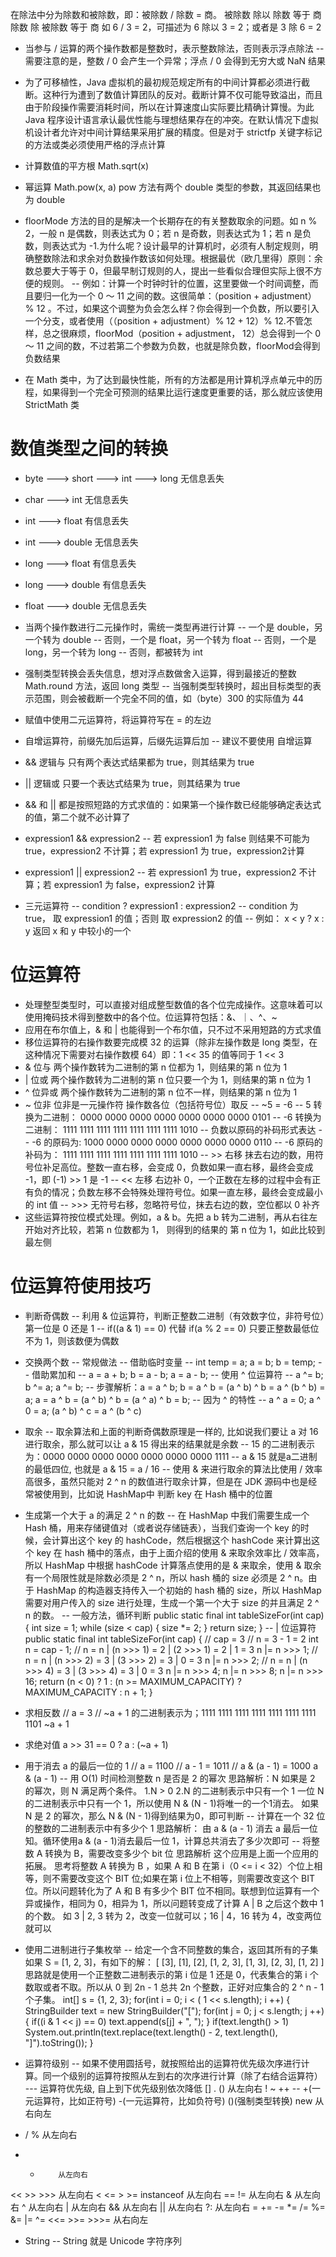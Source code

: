 在除法中分为除数和被除数，即：被除数 / 除数 = 商。
被除数 除以 除数   等于 商
除数   除   被除数 等于 商
如 6 / 3 = 2，可描述为 6 除以 3 = 2；或者是 3 除 6 = 2


- 当参与 / 运算的两个操作数都是整数时，表示整数除法，否则表示浮点除法
-- 需要注意的是，整数 / 0 会产生一个异常；浮点 / 0 会得到无穷大或 NaN 结果

- 为了可移植性，Java 虚拟机的最初规范规定所有的中间计算都必须进行截断。这种行为遭到了数值计算团队的反对。截断计算不仅可能导致溢出，而且由于阶段操作需要消耗时间，所以在计算速度山实际要比精确计算慢。为此 Java 程序设计语言承认最优性能与理想结果存在的冲突。在默认情况下虚拟机设计者允许对中间计算结果采用扩展的精度。但是对于 strictfp 关键字标记的方法或类必须使用严格的浮点计算

- 计算数值的平方根 Math.sqrt(x)
- 幂运算 Math.pow(x, a) pow 方法有两个 double 类型的参数，其返回结果也为 double

- floorMode 方法的目的是解决一个长期存在的有关整数取余的问题。如 n % 2，一般 n 是偶数，则表达式为 0；若 n 是奇数，则表达式为 1；若 n 是负数，则表达式为 -1.为什么呢？设计最早的计算机时，必须有人制定规则，明确整数除法和求余对负数操作数该如何处理。根据最优（欧几里得）原则：余数总要大于等于 0，但最早制订规则的人，提出一些看似合理但实际上很不方便的规则。
-- 例如：计算一个时钟时针的位置，这里要做一个时间调整，而且要归一化为一个 0 ～ 11 之间的数。这很简单：（position + adjustment） % 12 。不过，如果这个调整为负会怎么样？你会得到一个负数，所以要引入一个分支，或者使用（（position + adjustment）% 12 + 12）% 12.不管怎样，总之很麻烦，floorMod（position + adjustment， 12）总会得到一个 0 ～ 11 之间的数，不过若第二个参数为负数，也就是除负数，floorMod会得到负数结果

- 在 Math 类中，为了达到最快性能，所有的方法都是用计算机浮点单元中的历程，如果得到一个完全可预测的结果比运行速度更重要的话，那么就应该使用 StrictMath 类

# 数值类型之间的转换
- byte ---> short ---> int ---> long 无信息丢失
- char ---> int 无信息丢失
- int ---> float 有信息丢失
- int ---> double 无信息丢失
- long ---> float  有信息丢失
- long ---> double 有信息丢失
- float ---> double  无信息丢失

- 当两个操作数进行二元操作时，需统一类型再进行计算
-- 一个是 double，另一个转为 double
-- 否则，一个是 float，另一个转为 float
-- 否则，一个是 long，另一个转为 long
-- 否则，都被转为 int

- 强制类型转换会丢失信息，想对浮点数做舍入运算，得到最接近的整数 Math.round 方法，返回 long 类型
-- 当强制类型转换时，超出目标类型的表示范围，则会被截断一个完全不同的值，如（byte）300 的实际值为 44

- 赋值中使用二元运算符，将运算符写在 = 的左边

- 自增运算符，前缀先加后运算，后缀先运算后加
-- 建议不要使用 自增运算

- && 逻辑与  只有两个表达式结果都为 true，则其结果为 true
- || 逻辑或  只要一个表达式结果为 true，则其结果为 true
- &&  和 || 都是按照短路的方式求值的：如果第一个操作数已经能够确定表达式的值，第二个就不必计算了
- expression1 && expression2
-- 若 expression1 为 false 则结果不可能为 true，expression2 不计算；若 expression1 为 true，expression2计算
- expression1 || expression2
-- 若 expression1 为 true，expression2 不计算；若 expression1 为 false，expression2 计算

- 三元运算符
-- condition ? expression1 : expression2
-- condition 为 true， 取 expression1 的值；否则 取 expression2 的值
-- 例如： x < y ? x : y 返回 x 和 y 中较小的一个


# 位运算符
- 处理整型类型时，可以直接对组成整型数值的各个位完成操作。这意味着可以使用掩码技术得到整数中的各个位。位运算符包括：&、｜、^、~
- 应用在布尔值上，& 和 | 也能得到一个布尔值，只不过不采用短路的方式求值
- 移位运算符的右操作数要完成模 32 的运算（除非左操作数是 long 类型，在这种情况下需要对右操作数模 64）即：1 << 35 的值等同于 1 << 3
- & 位与 两个操作数转为二进制的第 n 位都为 1，则结果的第 n 位为 1
- | 位或 两个操作数转为二进制的第 n 位只要一个为 1，则结果的第 n 位为 1
- ^ 位异或 两个操作数转为二进制的第 n 位不一样，则结果的第 n 位为 1
- ~ 位非 位非是一元操作符 操作数各位（包括符号位）取反
-- ~5 = -6
-- 5 转换为二进制：  0000 0000 0000 0000 0000 0000 0000 0101
-- -6 转换为二进制： 1111 1111 1111 1111 1111 1111 1111 1010
-- 负数以原码的补码形式表达
-- -6 的原码为:     1000 0000 0000 0000 0000 0000 0000 0110
-- -6 原码的补码为： 1111 1111 1111 1111 1111 1111 1111 1010
-- >> 右移 抹去右边的数，用符号位补足高位。整数一直右移，会变成 0，负数如果一直右移，最终会变成 -1，即 (-1) >> 1 是 -1
-- << 左移 右边补 0，一个正数在左移的过程中会有正有负的情况；负数左移不会特殊处理符号位。如果一直左移，最终会变成最小的 int 值
-- >>> 无符号右移，忽略符号位，抹去右边的数，空位都以 0 补齐
- 这些运算符按位模式处理。例如，a & b。先把 a b 转为二进制，再从右往左开始对齐比较，若第 n 位数都为 1， 则得到的结果的 第 n 位为 1，如此比较到最左侧

# 位运算符使用技巧
- 判断奇偶数
-- 利用 & 位运算符，判断正整数二进制（有效数字位，非符号位）第一位是 0 还是 1
-- if((a & 1) == 0) 代替 if(a % 2 == 0) 只要正整数最低位不为 1，则该数便为偶数

- 交换两个数
-- 常规做法
-- 借助临时变量
-- int temp = a; a = b; b = temp;
-- 借助累加和
-- a = a + b; b = a - b; a = a - b;
-- 使用 ^ 位运算符
-- a ^= b; b ^= a; a ^= b;
-- 步骤解析：a = a ^ b; b = a ^ b = (a ^ b) ^ b = a ^ (b ^ b) = a; a = a ^ b = (a ^ b) ^ b = (a ^ a) ^ b = b;
-- 因为 ^ 的特性
-- a ^ a = 0; a ^ 0 = a; (a ^ b) ^ c = a ^ (b ^ c)

- 取余
-- 取余算法和上面的判断奇偶数原理是一样的, 比如说我们要让 a 对 16 进行取余，那么就可以让 a & 15 得出来的结果就是余数
-- 15 的二进制表示为：0000 0000 0000 0000 0000 0000 0000 1111
-- a & 15 就是a二进制的最低四位, 也就是 a & 15 = a / 16
-- 使用 & 来进行取余的算法比使用 / 效率高很多，虽然只能对 2 ^ n 的数值进行取余计算，但是在 JDK 源码中也是经常被使用到，比如说 HashMap中 判断 key 在 Hash 桶中的位置

- 生成第一个大于 a 的满足 2 ^ n 的数
-- 在 HashMap 中我们需要生成一个 Hash 桶，用来存储键值对（或者说存储链表），当我们查询一个 key 的时候，会计算出这个 key 的 hashCode，然后根据这个 hashCode 来计算出这个 key 在 hash 桶中的落点，由于上面介绍的使用 & 来取余效率比 / 效率高，所以 HashMap 中根据 hashCode 计算落点使用的是 & 来取余，使用 & 取余有一个局限性就是除数必须是 2 ^ n，所以 hash 桶的 size 必须是 2 ^ n。由于 HashMap 的构造器支持传入一个初始的 hash 桶的 size，所以 HashMap 需要对用户传入的 size 进行处理，生成一个第一个大于 size 的并且满足 2 ^ n 的数。
-- 一般方法，循环判断
public static final int tableSizeFor(int cap)
{
    int size = 1;
    while (size < cap)
    {
        size *= 2;
    }
    return size;
}
-- | 位运算符
public static final int tableSizeFor(int cap)
{
    // cap = 3
    // n = 3 - 1 = 2
    int n = cap - 1;
    // n = n | (n >>> 1) = 2 | (2 >>> 1) = 2 | 1 = 3
    n |= n >>> 1;
    // n = n | (n >>> 2) = 3 | (3 >>> 2) = 3 | 0 = 3
    n |= n >>> 2;
    // n = n | (n >>> 4) = 3 | (3 >>> 4) = 3 | 0 = 3
    n |= n >>> 4;
    n |= n >>> 8;
    n |= n >>> 16;
    return (n < 0) ? 1 : (n >= MAXIMUM_CAPACITY) ? MAXIMUM_CAPACITY : n + 1;
}

- 求相反数
// a = 3
// ~a + 1 的二进制表示为；1111 1111 1111 1111 1111 1111 1111 1101
 ~a + 1

- 求绝对值
a >> 31 == 0 ? a : (~a + 1)

- 用于消去 a 的最后一位的 1
// a = 1100
// a - 1 = 1011
// a & (a - 1) = 1000
a & (a - 1)
-- 用 O(1) 时间检测整数 n 是否是 2 的幂次
思路解析：N 如果是 2 的幂次，则 N 满足两个条件。
1.N > 0
2.N 的二进制表示中只有一个 1
一位 N 的二进制表示中只有一个 1，所以使用 N & (N - 1)将唯一的一个1消去。
如果 N 是 2 的幂次，那么 N & (N - 1)得到结果为0，即可判断
-- 计算在一个 32 位的整数的二进制表示中有多少个 1
思路解析：
由 a & (a - 1) 消去 a 最后一位知。循环使用a & (a - 1)消去最后一位 1，计算总共消去了多少次即可
-- 将整数 A 转换为 B，需要改变多少个 bit 位
思路解析
这个应用是上面一个应用的拓展。
思考将整数 A 转换为 B ，如果 A 和 B 在第 i（0 <= i < 32）个位上相等，则不需要改变这个 BIT 位;如果在第 i 位上不相等，则需要改变这个 BIT 位。所以问题转化为了 A 和 B 有多少个 BIT 位不相同。联想到位运算有一个异或操作，相同为 0，相异为 1，所以问题转变成了计算 A | B 之后这个数中 1 的个数。
如 3 | 2, 3 转为 2，改变一位就可以；16 | 4，16 转为 4，改变两位就可以

- 使用二进制进行子集枚举
-- 给定一个含不同整数的集合，返回其所有的子集
如果 S = [1, 2, 3]，有如下的解：
[ [3], [1], [2], [1, 2, 3], [1, 3], [2, 3], [1, 2] ]
思路就是使用一个正整数二进制表示的第 i 位是 1 还是 0，代表集合的第 i 个数取或者不取。所以从 0 到 2n - 1 总共 2n 个整数，正好对应集合的 2 ^ n -  1个子集。
int[] s = {1, 2, 3};
for(int i = 0; i < ( 1 << s.length); i ++)
{
    StringBuilder text = new StringBuilder("[");
    for(int j = 0; j < s.length; j ++)
    {
        if((i & 1 << j) == 0)
            text.append(s[j] + ", ");
    }
    if(text.length() > 1)
        System.out.println(text.replace(text.length() - 2, text.length(), "]").toString());
}

- 运算符级别
-- 如果不使用圆括号，就按照给出的运算符优先级次序进行计算。同一个级别的运算符按照从左到右的次序进行计算（除了右结合运算符）
--- 运算符优先级, 自上到下优先级别依次降低
[] . ()     从左向右
! ~ ++ -- +(一元运算符，比如正符号) -(一元运算符，比如负符号) ()(强制类型转换) new      从右向左
* / %       从左向右
+ -         从左向右
<< >> >>>   从左向右
< <= > >= instanceof        从左向右
== !=       从左向右
&           从左向右
^           从左向右
|           从左向右
&&          从左向右
||          从左向右
?:          从左向右
= += -= *= /= %= &= |= ^= <<= >>= >>>=      从右向左


- String
-- String 就是 Unicode 字符序列


